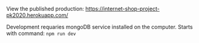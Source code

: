 View the published production: https://internet-shop-project-pk2020.herokuapp.com/

Development requaries mongoDB service installed on the computer. Starts with command:
`npm run dev`
